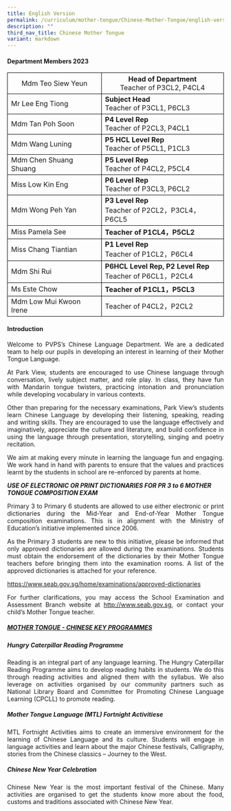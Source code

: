 ```yaml
---
title: English Version
permalink: /curriculum/mother-tongue/Chinese-Mother-Tongue/english-version/
description: ""
third_nav_title: Chinese Mother Tongue
variant: markdown
---
```

<h4>Department Members 2023</h4>

<table>
	<thead>
		<tr>
			<th style="border:1px solid black;font-weight:normal;">Mdm Teo Siew Yeun</th>
			<th style="border:1px solid black;font-weight:normal;"><b>Head of Department</b><br>Teacher of P3CL2, P4CL4</th>
		</tr>
	</thead>
	<tbody>
		<tr>
			<td style="border:1px solid black;">Mr Lee Eng Tiong</td>
				<td style="border:1px solid black;"><b>Subject Head</b><br>Teacher of P3CL1, P6CL3</td>
		</tr>
		<tr>
			<td style="border:1px solid black;">Mdm Tan Poh Soon</td>
			<td style="border:1px solid black;"><b>P4 Level Rep</b><br>Teacher of P2CL3, P4CL1</td>
		</tr>
		<tr>
			<td style="border:1px solid black;">Mdm Wang Luning</td>
			<td style="border:1px solid black;"><b>P5 HCL Level Rep</b><br>Teacher of P5CL1, P1CL3</td>
		</tr>
		<tr>
			<td style="border:1px solid black;">Mdm Chen Shuang Shuang</td>
			<td style="border:1px solid black;"><b>P5 Level Rep</b><br>Teacher of P4CL2, P5CL4</td>
		</tr>
		<tr>
			<td style="border:1px solid black;">Miss Low Kin Eng</td>
			<td style="border:1px solid black;"><b>P6 Level Rep</b><br>Teacher of P3CL3, P6CL2</td>
		</tr>
		<tr>
			<td style="border:1px solid black;">Mdm Wong Peh Yan</td>
			<td style="border:1px solid black;"><b>P3 Level Rep</b><br>Teacher of P2CL2，P3CL4，P6CL5</td>
		</tr>
		<tr>
			<td style="border:1px solid black;">Miss Pamela See</td>
			<td style="border:1px solid black;"><b>Teacher of P1CL4，P5CL2</b></td>
			</tr>
		<tr>
			<td style="border:1px solid black;">Miss Chang Tiantian</td>
			<td style="border:1px solid black;"><b>P1 Level Rep</b><br>Teacher of P1CL2，P6CL4</td>
		</tr>
		<tr>
			<td style="border:1px solid black;">Mdm Shi Rui</td>
			<td style="border:1px solid black;l"><b>P6HCL Level Rep, P2 Level Rep</b><br>Teacher of P6CL1，P2CL4</td>
		</tr>
		<tr>
			<td style="border:1px solid black;">Ms Este Chow</td>
			<td style="border:1px solid black;l"><b>Teacher of P1CL1，P5CL3</b>
		</td></tr>
		<tr>
			<td style="border:1px solid black;">Mdm Low Mui Kwoon Irene</td>
			<td style="border:1px solid black;">Teacher of P4CL2，P2CL2</td>
		</tr>
	</tbody>
</table>

<h4>Introduction</h4>

<p align="justify">Welcome to PVPS’s Chinese Language Department. We are a dedicated team to help our pupils in developing an interest in learning of their Mother Tongue Language.</p>

<p align="justify">At Park View, students are encouraged to use Chinese language through conversation, lively subject matter, and role play. In class, they have fun with Mandarin tongue twisters, practicing intonation and pronunciation while developing vocabulary in various contexts.</p>

<p align="justify">Other than preparing for the necessary examinations, Park View’s students learn Chinese Language by developing their listening, speaking, reading and writing skills. They are encouraged to use the language effectively and imaginatively, appreciate the culture and literature, and build confidence in using the language through presentation, storytelling, singing and poetry recitation.</p>

<p align="justify">We aim at making every minute in learning the language fun and engaging. We work hand in hand with parents to ensure that the values and practices learnt by the students in school are re-enforced by parents at home.</p>

<b><i>USE OF ELECTRONIC OR PRINT DICTIONARIES FOR PR 3 to 6
MOTHER TONGUE COMPOSITION EXAM</i></b>

<p align="justify">Primary 3 to Primary 6 students are allowed to use either electronic or print dictionaries during the Mid-Year and End-of-Year Mother Tongue composition examinations. This is in alignment with the Ministry of Education’s initiative implemented since 2006.</p>

<p align="justify">As the Primary 3 students are new to this initiative, please be informed that only approved dictionaries are allowed during the examinations. Students must obtain the endorsement of the dictionaries by their Mother Tongue teachers before bringing them into the examination rooms. A list of the approved dictionaries is attached for your reference.</p>

<a href="https://www.seab.gov.sg/home/examinations/approved-dictionaries">https://www.seab.gov.sg/home/examinations/approved-dictionaries</a>

<p align="justify">For further clarifications, you may access the School Examination and Assessment Branch website at <a href="http://www.seab.gov.sg">http://www.seab.gov.sg</a>, or contact your child’s Mother Tongue teacher.</p>

<h5><u>MOTHER TONGUE - CHINESE KEY PROGRAMMES</u></h5>

<h5><i>Hungry Caterpillar Reading Programme</i></h5>
<p align="justify">Reading is an integral part of any language learning. The Hungry Caterpillar Reading Programme aims to develop reading habits in students. We do this through reading activities and aligned them with the syllabus. We also leverage on activities organised by our community partners such as National Library Board and Committee for Promoting Chinese Language Learning (CPCLL) to promote reading.</p>

<h5><i>Mother Tongue Language (MTL) Fortnight Activitiese</i></h5>
<p align="justify">MTL Fortnight Activities aims to create an immersive environment for the learning of Chinese Language and its culture. Students will engage in language activities and learn about the major Chinese festivals, Calligraphy, stories from the Chinese classics – Journey to the West.</p>

<h5><i>Chinese New Year Celebration</i></h5>
<p align="justify">Chinese New Year is the most important festival of the Chinese. Many activities are organised to get the students know more about the food, customs and traditions associated with Chinese New Year.</p>